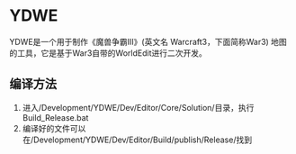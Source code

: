 # YDWE

YDWE是一个用于制作《魔兽争霸III》(英文名 Warcraft3，下面简称War3) 地图的工具，它是基于War3自带的WorldEdit进行二次开发。

## 编译方法

1. 进入/Development/YDWE/Dev/Editor/Core/Solution/目录，执行Build_Release.bat
2. 编译好的文件可以在/Development/YDWE/Dev/Editor/Build/publish/Release/找到
